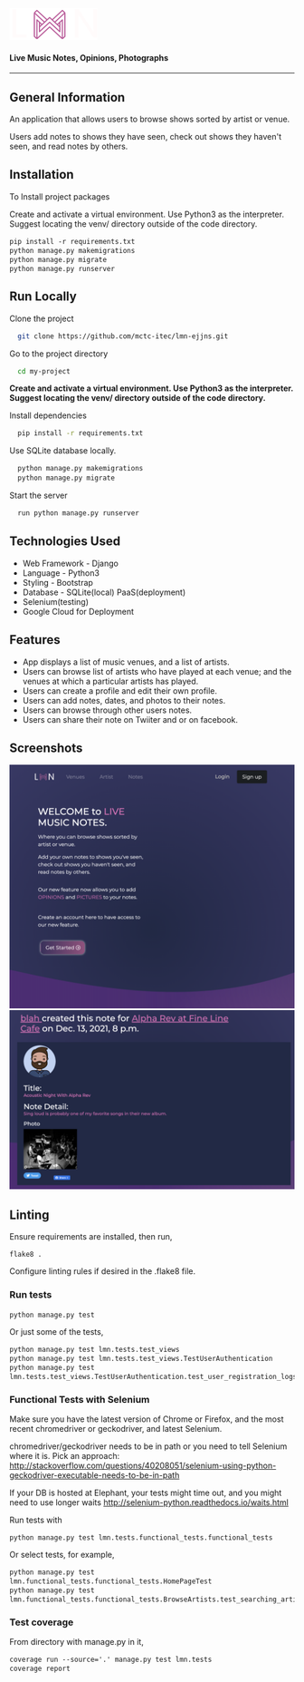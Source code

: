 ![Logo](lmn/static/img/logo/lmn.svg)

#### Live Music Notes, Opinions, Photographs

---

## General Information

An application that allows users to browse shows sorted by artist or venue.

Users add notes to shows they have seen, check out shows they haven't seen, and read notes by others.

## Installation

To Install project packages

Create and activate a virtual environment. Use Python3 as the interpreter. Suggest locating the venv/ directory outside of the code directory.

```
pip install -r requirements.txt
python manage.py makemigrations
python manage.py migrate
python manage.py runserver
```

## Run Locally

Clone the project

```bash
  git clone https://github.com/mctc-itec/lmn-ejjns.git
```

Go to the project directory

```bash
  cd my-project
```

**Create and activate a virtual environment. Use Python3 as the interpreter. Suggest locating the venv/ directory outside of the code directory.**

Install dependencies

```bash
  pip install -r requirements.txt

```

Use SQLite database locally.

```bash
  python manage.py makemigrations
  python manage.py migrate
```

Start the server

```bash
  run python manage.py runserver
```

## Technologies Used

- Web Framework - Django
- Language - Python3
- Styling - Bootstrap
- Database - SQLite(local) PaaS(deployment)
- Selenium(testing)
- Google Cloud for Deployment

## Features

- App displays a list of music venues, and a list of artists.
- Users can browse list of artists who have played at each venue; and the venues at which a particular artists has played.
- Users can create a profile and edit their own profile.
- Users can add notes, dates, and photos to their notes.
- Users can browse through other users notes.
- Users can share their note on Twiiter and or on facebook.

## Screenshots

![App Screenshot](workflow/lmn-hero.png)
![App Screenshot](workflow/note-example.png)

## Linting

Ensure requirements are installed, then run,

```
flake8 .
```

Configure linting rules if desired in the .flake8 file.

### Run tests

```
python manage.py test
```

Or just some of the tests,

```
python manage.py test lmn.tests.test_views
python manage.py test lmn.tests.test_views.TestUserAuthentication
python manage.py test lmn.tests.test_views.TestUserAuthentication.test_user_registration_logs_user_in
```

### Functional Tests with Selenium

Make sure you have the latest version of Chrome or Firefox, and the most recent chromedriver or geckodriver, and latest Selenium.

chromedriver/geckodriver needs to be in path or you need to tell Selenium where it is. Pick an approach: http://stackoverflow.com/questions/40208051/selenium-using-python-geckodriver-executable-needs-to-be-in-path

If your DB is hosted at Elephant, your tests might time out, and you might need to use longer waits http://selenium-python.readthedocs.io/waits.html

Run tests with

```
python manage.py test lmn.tests.functional_tests.functional_tests
```

Or select tests, for example,

```
python manage.py test lmn.functional_tests.functional_tests.HomePageTest
python manage.py test lmn.functional_tests.functional_tests.BrowseArtists.test_searching_artists
```

### Test coverage

From directory with manage.py in it,

```
coverage run --source='.' manage.py test lmn.tests
coverage report
```
